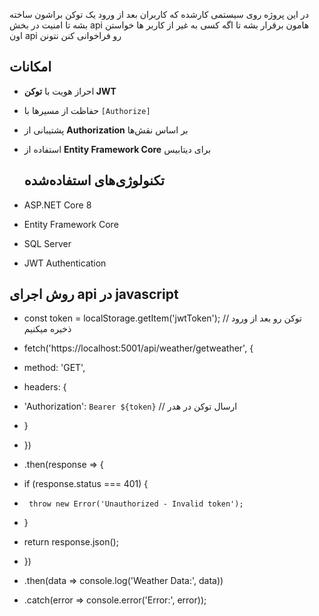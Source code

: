 در این پروژه روی سیستمی کارشده که کاربران بعد از ورود یک توکن براشون ساخته بشه تا امنیت در بخش api هامون برقرار بشه تا اگه کسی به غیر از کاربر ها خواستن اون api رو فراخوانی کنن نتونن

## امکانات
- احراز هویت با **توکن JWT**
- حفاظت از مسیرها با `[Authorize]`
- پشتیبانی از **Authorization** بر اساس نقش‌ها
- استفاده از **Entity Framework Core** برای دیتابیس



  ## تکنولوژی‌های استفاده‌شده
- ASP.NET Core 8
- Entity Framework Core
- SQL Server
- JWT Authentication


## روش اجرای api در javascript

- const token = localStorage.getItem('jwtToken'); // توکن رو بعد از ورود ذخیره میکنیم 

- fetch('https://localhost:5001/api/weather/getweather', {
- method: 'GET',
- headers: {
-   'Authorization': `Bearer ${token}` // ارسال توکن در هدر 
-  }
- })
- .then(response => {
-   if (response.status === 401) {
-      throw new Error('Unauthorized - Invalid token');
-   }
-    return response.json();
-  })
-  .then(data => console.log('Weather Data:', data))
-  .catch(error => console.error('Error:', error));
